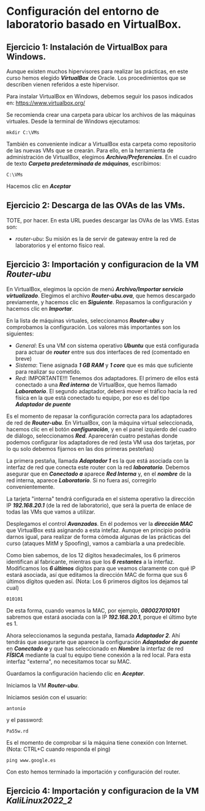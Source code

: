 # Configuración del entorno de laboratorio basado en VirtualBox.

## Ejercicio 1: Instalación de VirtualBox para Windows.

Aunque existen muchos hipervisores para realizar las prácticas, en este curso hemos elegido ***VirtualBox*** de Oracle. Los procedimientos que se describen vienen referidos a este hipervisor.

Para instalar VirtualBox en Windows, debemos seguir los pasos indicados en: https://www.virtualbox.org/

Se recomienda crear una carpeta para ubicar los archivos de las máquinas virtuales. Desde la terminal de Windows ejecutamos:
```
mkdir C:\VMs
```

También es conveniente indicar a VirtualBox esta carpeta como repositorio de las nuevas VMs que se crearán. Para ello, en la herramienta de administración de VirtualBox, elegimos ***Archivo/Preferencias***. En el cuadro de texto ***Carpeta predeterminada de máquinas***, escribimos:
```
C:\VMs
```

Hacemos clic en ***Aceptar***

## Ejercicio 2: Descarga de las OVAs de las VMs.

TOTE, por hacer. 
En esta URL puedes descargar las OVAs de las VMS. Estas son:

* *router-ubu*: Su misión es la de servir de gateway entre la red de laboratorios y el entorno físico real.


## Ejercicio 3: Importación y configuracion de la VM ***Router-ubu***

En VirtualBox, elegimos la opción de menú ***Archivo/Importar servicio virtualizado***. Elegimos el archivo ***Router-ubu.ova***, que hemos descargado previamente, y hacemos clic en ***Siguiente***. Repasamos la configuración y hacemos clic en ***Importar***.

En la lista de máquinas virtuales, seleccionamos ***Router-ubu*** y comprobamos la  configuración. Los valores más importantes son los siguientes:

* *General*: Es una VM con sistema operativo ***Ubuntu*** que está configurada para actuar de ***router*** entre sus dos interfaces de red (comentado en breve)
* *Sistema*: Tiene asignada ***1 GB RAM*** y ***1 core*** que es más que suficiente para realizar su cometido.
* *Red*: IMPORTANTE!!! Tenemos dos adaptadores. El primero de ellos está conectado a una ***Red interna*** de VirtualBox, que hemos llamado ***Laboratorio***. El segundo adaptador, deberá mover el tráfico hacia la red física en la que está conectado tu equipo, por eso es del tipo ***Adaptador de puente***

Es el momento de repasar la configuración correcta para los adaptadores de red de ***Router-ubu***. En VirtualBox, con la máquina virtual seleccionada, hacemos clic en el botón ***configuración***, y en el panel izquierdo del cuadro de diálogo, seleccionamos ***Red***. Aparecerán cuatro pestañas donde podemos configurar los adaptadores de red (esta VM usa dos tarjetas, por lo qu solo debemos fijarnos en las dos primeras pesteñas)

La primera pestaña, llamada ***Adaptador 1*** es la que está asociada con la interfaz de red que conecta este router con la red ***laboratorio***. Debemos asegurar que en ***Conectado a*** aparece ***Red Interna*** y, en el ***nombre*** de la red interna, aparece ***Laboratorio***. Si no fuera así, corregirlo convenientemente.

La tarjeta "interna" tendrá configurada en el sistema operativo la dirección IP ***192.168.20.1*** (de la red de laboratorio), que será la puerta de enlace de todas las VMs que vamos a utilizar.

Desplegamos el control ***Avanzadas***. En él podemos ver la ***dirección MAC*** que VirtualBox está asignando a esta intefaz. Aunque en principio podría darnos igual, para realizar de forma cómoda algunas de las prácticas del curso (ataques MitM y Spoofing), vamos a cambiarla a una predecible.

Como bien sabemos, de los 12 dígitos hexadecimales, los 6 primeros identifican al fabricante, mientras que los ***6 restantes*** a la interfaz. Modificamos los ***6 últimos*** digitos para que veamos claramente con qué IP estará asociada, así que editamos la dirección MAC de forma que sus 6 últimos dígitos queden así. (Nota: Los 6 primeros dígitos los dejamos tal cual)
```
010101
```

De esta forma, cuando veamos la MAC, por ejemplo, ***080027010101*** sabremos que estará asociada con la IP ***192.168.20.1***, porque el último byte es 1.

Ahora seleccionamos la segunda pestaña, llamada ***Adaptador 2***. Ahí tendrás que asegurarte que aparece la configuración ***Adaptador de puente*** en ***Conectado a*** y que has seleccionado en ***Nombre*** la interfaz de red ***FÍSICA*** mediante la cual tu equipo tiene conexión a la red local. Para esta interfaz "externa", no necesitamos tocar su MAC.

Guardamos la configuración haciendo clic en ***Aceptar***. 

Iniciamos la VM ***Router-ubu***.

Iniciamos sesión con el usuario:
```
antonio
````

y el password:
```
Pa55w.rd
```

Es el momento de comprobar si la máquina tiene conexión con Internet. (Nota: CTRL+C cuando responda el ping)
```
ping www.google.es
```

Con esto hemos terminado la importación y configuración del router.

## Ejercicio 4: Importación y configuracion de la VM ***KaliLinux2022_2***

